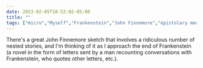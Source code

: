 ---date: 2023-02-05T18:52:02-05:00title: ""tags: ["micro","Myself","Frankenstein","John Finnemore","epistolary media"]---There's a great John Finnemore sketch that involves a ridiculous number of nested stories, and I'm thinking of it as I approach the end of Frankenstein (a novel in the form of letters sent by a man recounting conversations with Frankenstein, who quotes other letters, etc.).
